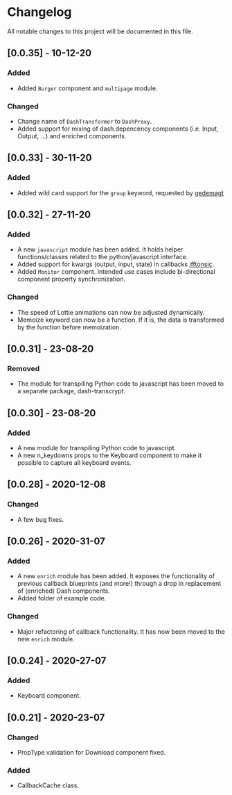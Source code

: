 # Changelog

All notable changes to this project will be documented in this file.

## [0.0.35] - 10-12-20

### Added

- Added `Burger` component and `multipage` module.

### Changed

- Change name of `DashTransformer` to `DashProxy`.
- Added support for mixing of dash.depencency components (i.e. Input, Output, ...) and enriched components.

## [0.0.33] - 30-11-20

### Added

- Added wild card support for the `group` keyword, requested by [gedemagt](https://github.com/thedirtyfew/dash-extensions/issues/27)

## [0.0.32] - 27-11-20

### Added

- A new `javascript` module has been added. It holds helper functions/classes related to the python/javascript interface.
- Added support for kwargs (output, input, state) in callbacks [jfftonsic](https://github.com/thedirtyfew/dash-extensions/pull/15).
- Added `Monitor` component. Intended use cases include bi-directional component property synchronization.

### Changed

- The speed of Lottie animations can now be adjusted dynamically.
- Memoize keyword can now be a function. If it is, the data is transformed by the function before memoization.

## [0.0.31] - 23-08-20

### Removed

- The module for transpiling Python code to javascript has been moved to a separate package, dash-transcrypt.

## [0.0.30] - 23-08-20

### Added

- A new module for transpiling Python code to javascript.
- A new n_keydowns props to the Keyboard component to make it possible to capture all keyboard events.

## [0.0.28] - 2020-12-08

### Changed

- A few bug fixes.

## [0.0.26] - 2020-31-07

### Added

- A new `enrich` module has been added. It exposes the functionality of previous callback blueprints (and more!) through a drop in replacement of (enriched) Dash components. 
- Added folder of example code.

### Changed

- Major refactoring of callback functionality. It has now been moved to the new `enrich` module.

## [0.0.24] - 2020-27-07

### Added

- Keyboard component.

## [0.0.21] - 2020-23-07

### Changed

- PropType validation for Download component fixed.

### Added

- CallbackCache class.
